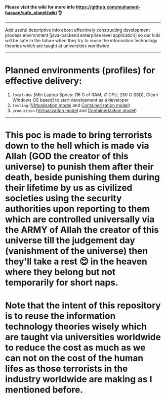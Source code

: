 
#### Please visit the wiki for more info https://github.com/muhamed-hassan/safe_planet/wiki 👌

***

Add useful descriptive info about effectively constructing development process environment [java-backend enterprise level application] so our kids will be safe in the future when they try to reuse the information technology theories which are taught at universities worldwide

***

# Planned environments (profiles) for effective delivery:
1. `local-dev` [Min Laptop Specs: (16 G of RAM, i7 CPU, 250 G SSD), Clean Windows OS based] to start development as a developer
2. `testing` ([Virtualization model](https://en.wikipedia.org/wiki/Virtualization) and [Containerization model](https://en.wikipedia.org/wiki/Containerization_(computing)))
3. `production` ([Virtualization model](https://en.wikipedia.org/wiki/Virtualization) and [Containerization model](https://en.wikipedia.org/wiki/Containerization_(computing)))

***

# This poc is made to bring terrorists down to the hell which is made via Allah (GOD the creator of this universe) to punish them after their death, beside punishing them during their lifetime by us as civilized societies using the security authorities upon reporting to them which are controlled universally via the ARMY of Allah the creator of this universe till the judgement day (vanishment of the universe) then they'll take a rest 😊 in the heaven where they belong but not temporarily for short naps. 

# Note that the intent of this repository is to reuse the information technology theories wisely which are taught via universities worldwide to reduce the cost as much as we can not on the cost of the human lifes as those terrorists in the industry worldwide are making as I mentioned before.
